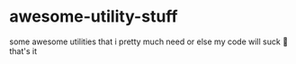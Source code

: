 # awesome-utility-stuff
some awesome utilities that i pretty much need or else my code will suck 🐾
that's it
